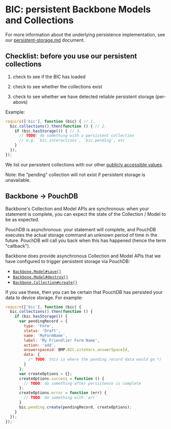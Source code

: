 # BIC: persistent Backbone Models and Collections

For more information about the underlying persistence implementation, see our
[persistent-storage.md](persistent-storage.md) document.


## Checklist: before you use our persistent collections

1. check to see if the BIC has loaded

2. check to see whether the collections exist

3. check to see whether we have detected reliable persistent storage (per-above)

Example:

```javascript
require(['bic'], function (bic) { // 1.
  bic.collections().then(function () { // 2.
    if (bic.hasStorage()) { // 3.
      // TODO: do something with a persistent collection
      // e.g. `bic.interactions`, `bic.pending`, etc
    }
  });
});
```

We list our persistent collections with our other
[publicly accessible values](public-values.md).

Note: the "pending" collection will not exist if persistent storage is
unavailable.

## Backbone -> PouchDB

Backbone's Collection and Model APIs are synchronous: when your statement is
complete, you can expect the state of the Collection / Model to be as expected.

PouchDB is asynchronous: your statement will complete, and PouchDB executes the
actual storage command an unknown period of time in the future. PouchDB will
call you back when this has happened (hence the term "callback").

Backbone does provide asynchronous Collection and Model APIs that we have
configured to trigger persistent storage via PouchDB:

- [`Backbone.Model#save()`](http://backbonejs.org/#Model-save)
- [`Backbone.Model#destroy()`](http://backbonejs.org/#Model-destroy)
- [`Backbone.Collection#create()`](http://backbonejs.org/#Collection-create)

If you use these, then you can be certain that PouchDB has persisted your data
to device storage. For example:

```javascript
require(['bic'], function (bic) {
  bic.collections().then(function () {
    if (bic.hasStorage()) {
      var pendingRecord = {
        type: 'Form',
        status: 'Draft',
        name: 'MyFormName',
        label: 'My Friendlier Form Name',
        action: 'add',
        answerspaceid: BMP.BIC.siteVars.answerSpaceId,
        data: {
          /* TODO: this is where the pending record data would go */
        }
      };
      var createOptions = {};
      createOptions.success = function () {
        // TODO: do something after persistence is complete
      };
      createOptions.error = function (err) {
        // TODO: do something with `err`
      }
      bic.pending.create(pendingRecord, createOptions);
    }
  });
});
```
